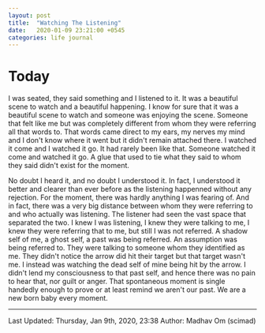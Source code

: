 ```yaml
---
layout: post
title:  "Watching The Listening"
date:   2020-01-09 23:21:00 +0545
categories: life journal
---
```

# Today

I was seated, they said something and I listened to it. It was a beautiful scene to watch and a beautiful happening. I know for sure that it was a beautiful scene to watch and someone was enjoying the scene. Someone that felt like me but was completely different from whom they were referring all that words to. That words came direct to my ears, my nerves my mind and I don't know where it went but it didn't remain attached there. I watched it come and I watched it go. It had rarely been like that. Someone watched it come and watched it go. A glue that used to tie what they said to whom they said didn't exist for the moment.

No doubt I heard it, and no doubt I understood it. In fact, I understood it better and clearer than ever before as the listening happenned without any rejection. For the moment, there was hardly anything I was fearing of. And in fact, there was a very big distance between whom they were referring to and who actually was listening. The listener had seen the vast space that separated the two. I knew I was listening, I knew they were talking to me, I knew they were referring that to me, but still I was not referred. A shadow self of me, a ghost self, a past was being referred. An assumption was being referred to. They were talking to someone whom they identified as me. They didn't notice the arrow did hit their target but that target wasn't me. I instead was watching the dead self of mine being hit by the arrow. I didn't lend my consciousness to that past self, and hence there was no pain to hear that, nor guilt or anger. That spontaneous moment is single handedly enough to prove or at least remind we aren't our past. We are a new born baby every moment.

----------
Last Updated: Thursday, Jan 9th, 2020, 23:38
Author: Madhav Om (scimad)